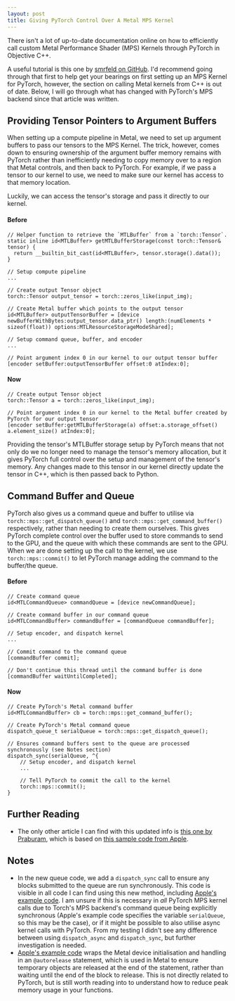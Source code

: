 ```yaml
---
layout: post
title: Giving PyTorch Control Over A Metal MPS Kernel
---
```

There isn't a lot of up-to-date documentation online on how to efficiently call custom Metal Performance Shader (MPS) Kernels through PyTorch in Objective C++.

A useful tutorial is this one by [smrfeld on GitHub](https://github.com/smrfeld/pytorch-cpp-metal-tutorial). I'd recommend going through that first to help get your bearings on first setting up an MPS Kernel for PyTorch, however, the section on calling Metal kernels from C++ is out of date. Below, I will go through what has changed with PyTorch's MPS backend since that article was written.

## Providing Tensor Pointers to Argument Buffers
When setting up a compute pipeline in Metal, we need to set up argument buffers to pass our tensors to the MPS Kernel. The trick, however, comes down to ensuring ownership of the argument buffer memory remains with PyTorch rather than inefficiently needing to copy memory over to a region that Metal controls, and then back to PyTorch. For example, if we pass a tensor to our kernel to use, we need to make sure our kernel has access to that memory location.

Luckily, we can access the tensor's storage and pass it directly to our kernel.
#### Before
```objc++
// Helper function to retrieve the `MTLBuffer` from a `torch::Tensor`.
static inline id<MTLBuffer> getMTLBufferStorage(const torch::Tensor& tensor) {
  return __builtin_bit_cast(id<MTLBuffer>, tensor.storage().data());
}

// Setup compute pipeline
...

// Create output Tensor object
torch::Tensor output_tensor = torch::zeros_like(input_img);

// Create Metal buffer which points to the output tensor
id<MTLBuffer> outputTensorBuffer = [device newBufferWithBytes:output_tensor.data_ptr() length:(numElements * sizeof(float)) options:MTLResourceStorageModeShared];

// Setup command queue, buffer, and encoder
...

// Point argument index 0 in our kernel to our output tensor buffer
[encoder setBuffer:outputTensorBuffer offset:0 atIndex:0];
```
#### Now
```objc++
// Create output Tensor object
torch::Tensor a = torch::zeros_like(input_img);

// Point argument index 0 in our kernel to the Metal buffer created by PyTorch for our output tensor
[encoder setBuffer:getMTLBufferStorage(a) offset:a.storage_offset() a.element_size() atIndex:0];
```

Providing the tensor's MTLBuffer storage setup by PyTorch means that not only do we no longer need to manage the tensor's memory allocation, but it gives PyTorch full control over the setup and management of the tensor's memory. Any changes made to this tensor in our kernel directly update the tensor in C++, which is then passed back to Python.

## Command Buffer and Queue
PyTorch also gives us a command queue and buffer to utilise via `torch::mps::get_dispatch_queue()` and `torch::mps::get_command_buffer()` respectively, rather than needing to create them ourselves. This gives PyTorch complete control over the buffer used to store commands to send to the GPU, and the queue with which these commands are sent to the GPU. When we are done setting up the call to the kernel, we use `torch::mps::commit()` to let PyTorch manage adding the command to the buffer/the queue.
#### Before
```objc++
// Create command queue
id<MTLCommandQueue> commandQueue = [device newCommandQueue];

// Create command buffer in our command queue
id<MTLCommandBuffer> commandBuffer = [commandQueue commandBuffer];

// Setup encoder, and dispatch kernel
...

// Commit command to the command queue
[commandBuffer commit];

// Don't continue this thread until the command buffer is done
[commandBuffer waitUntilCompleted];
```

#### Now
```objc++
// Create PyTorch's Metal command buffer
id<MTLCommandBuffer> cb = torch::mps::get_command_buffer();

// Create PyTorch's Metal command queue
dispatch_queue_t serialQueue = torch::mps::get_dispatch_queue();

// Ensures command buffers sent to the queue are processed synchronously (see Notes section)
dispatch_sync(serialQueue, ^{
	// Setup encoder, and dispatch kernel
	...
	
	// Tell PyTorch to commit the call to the kernel 
	torch::mps::commit();
}
```

## Further Reading

* The only other article I can find with this updated info is [this one by Praburam](https://medium.com/@praburam_93885/custom-pytorch-operations-for-metal-backend-889736c6bc2a), which is based on [this sample code from Apple](https://developer.apple.com/documentation/metal/customizing-a-pytorch-operation?language=objc). 

## Notes
* In the new queue code, we add a `dispatch_sync` call to ensure any blocks submitted to the queue are run synchronously. This code is visible in all code I can find using this new method, including [Apple's example code](https://developer.apple.com/documentation/metal/customizing-a-pytorch-operation?language=objc). I am unsure if this is necessary in *all* PyTorch MPS kernel calls due to Torch's MPS backend's command queue being explicitly synchronous (Apple's example code specifies the variable `serialQueue`, so this may be the case), or if it might be possible to also utilise async kernel calls with PyTorch. From my testing I didn't see any difference between using `dispatch_async` and `dispatch_sync`, but further investigation is needed.
* [Apple's example code](https://developer.apple.com/documentation/metal/customizing-a-pytorch-operation?language=objc) wraps the Metal device initialisation and handling in an `@autorelease` statement, which is used in Metal to ensure temporary objects are released at the end of the statement, rather than waiting until the end of the block to release. This is not directly related to PyTorch, but is still worth reading into to understand how to reduce peak memory usage in your functions.
